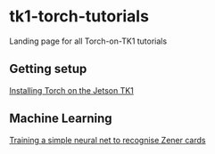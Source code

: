 # tk1-torch-tutorials
Landing page for all Torch-on-TK1 tutorials

## Getting setup
[Installing Torch on the Jetson TK1](https://github.com/mlennox/tk1-torch-install)

## Machine Learning
[Training a simple neural net to recognise Zener cards](https://github.com/mlennox/1-tk1-torch-zener-learner)

